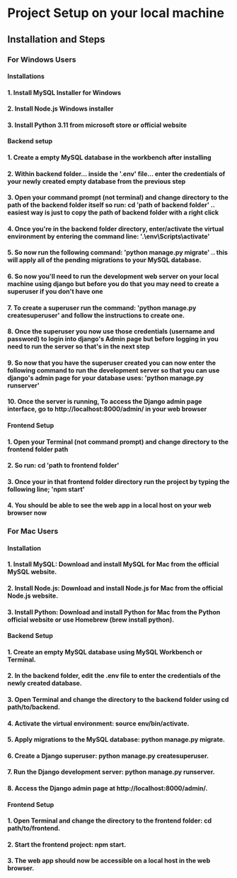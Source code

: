 # Project Setup on your local machine

## Installation and Steps

### For Windows Users

#### Installations
#### 1. Install MySQL Installer for Windows
#### 2. Install Node.js Windows installer
#### 3. Install Python 3.11 from microsoft store or official website

#### Backend setup 
#### 1. Create a empty MySQL database in the workbench after installing
#### 2. Within backend folder… inside the '.env' file… enter the credentials of your newly created empty database from the previous step
#### 3. Open your command prompt (not terminal) and change directory to the path of the backend folder itself so run: cd 'path of backend folder' .. easiest way is just to copy the path of backend folder with a right click
#### 4. Once you're in the backend folder directory, enter/activate the virtual environment by entering the command line: '.\env\Scripts\activate'
#### 5. So now run the following command: 'python manage.py migrate' .. this will apply all of the pending migrations to your MySQL database.
#### 6. So now you'll need to run the development web server on your local machine using django but before you do that you may need to create a superuser if you don't have one
#### 7. To create a superuser run the command: 'python manage.py createsuperuser' and follow the instructions to create one.
#### 8. Once the superuser you now use those credentials (username and password) to login into django's Admin page but before logging in you need to run the server so that's in the next step
#### 9. So now that you have the superuser created you can now enter the following command to run the development server so that you can use django's admin page for your database uses: 'python manage.py runserver'
#### 10. Once the server is running, To access the Django admin page interface, go to http://localhost:8000/admin/ in your web browser

#### Frontend Setup
#### 1. Open your Terminal (not command prompt) and change directory to the frontend folder path
#### 2. So run: cd 'path to frontend folder'
#### 3. Once your in that frontend folder directory run the project by typing the following line; 'npm start'
#### 4. You should be able to see the web app in a local host on your web browser now


### For Mac Users 

#### Installation
#### 1. Install MySQL: Download and install MySQL for Mac from the official MySQL website.
#### 2. Install Node.js: Download and install Node.js for Mac from the official Node.js website.
#### 3. Install Python: Download and install Python for Mac from the Python official website or use Homebrew (brew install python).

#### Backend Setup 
#### 1. Create an empty MySQL database using MySQL Workbench or Terminal.
#### 2. In the backend folder, edit the .env file to enter the credentials of the newly created database.
#### 3. Open Terminal and change the directory to the backend folder using cd path/to/backend.
#### 4. Activate the virtual environment: source env/bin/activate.
#### 5. Apply migrations to the MySQL database: python manage.py migrate.
#### 6. Create a Django superuser: python manage.py createsuperuser.
#### 7. Run the Django development server: python manage.py runserver.
#### 8. Access the Django admin page at http://localhost:8000/admin/.

#### Frontend Setup
#### 1. Open Terminal and change the directory to the frontend folder: cd path/to/frontend.
#### 2. Start the frontend project: npm start.
#### 3. The web app should now be accessible on a local host in the web browser.





